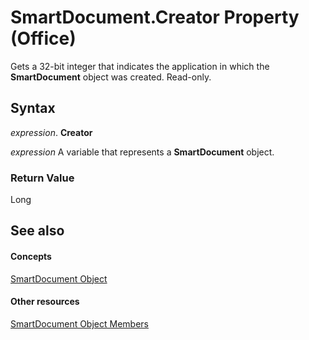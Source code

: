 
# SmartDocument.Creator Property (Office)

Gets a 32-bit integer that indicates the application in which the  **SmartDocument** object was created. Read-only.


## Syntax

 _expression_. **Creator**

 _expression_ A variable that represents a **SmartDocument** object.


### Return Value

Long


## See also


#### Concepts


[SmartDocument Object](b56a86eb-a031-d50b-905e-ef8b91914d61.md)
#### Other resources


[SmartDocument Object Members](980de42d-6992-6107-a3fb-33e8c78da202.md)
